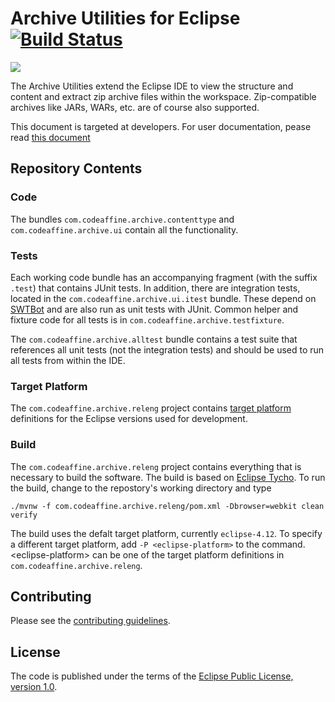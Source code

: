 # Archive Utilities for Eclipse [![Build Status](https://travis-ci.org/rherrmann/com.codeaffine.archive.png)](https://travis-ci.org/rherrmann/com.codeaffine.archive)
<a href="http://marketplace.eclipse.org/marketplace-client-intro?mpc_install=1954981" 
  title="Drag and drop onto a running Eclipse main toolbar to install Eclipse Archive Utility">
  <img src="http://marketplace.eclipse.org/sites/all/modules/custom/marketplace/images/installbutton.png"/>
</a>

The Archive Utilities extend the Eclipse IDE to view the structure and content and extract zip archive files within the workspace. Zip-compatible archives like JARs, WARs, etc. are of course also supported.

This document is targeted at developers. For user documentation, pease read [this document](http://rherrmann.github.com/com.codeaffine.archive/index.html)

## Repository Contents

### Code 
The bundles `com.codeaffine.archive.contenttype` and `com.codeaffine.archive.ui` contain all the functionality.

### Tests
Each working code bundle has an accompanying fragment (with the suffix `.test`) that contains JUnit tests.
In addition, there are integration tests, located in the `com.codeaffine.archive.ui.itest` bundle. These depend on [SWTBot](http://eclipse.org/swtbot) and are also run as unit tests with JUnit.
Common helper and fixture code for all tests is in `com.codeaffine.archive.testfixture`.

The `com.codeaffine.archive.alltest` bundle contains a test suite that references all unit tests (not the integration tests) and should be used to run all tests from within the IDE.

### Target Platform
The `com.codeaffine.archive.releng` project contains [target platform](http://help.eclipse.org/indigo/index.jsp?topic=%2Forg.eclipse.pde.doc.user%2Fconcepts%2Ftarget.htm) definitions for the Eclipse versions used for development.

### Build
The `com.codeaffine.archive.releng` project contains everything that is necessary to build the software. The build is based on [Eclipse Tycho](http://www.eclipse.org/tycho). To run the build, change to the repostory's working directory and type

    ./mvnw -f com.codeaffine.archive.releng/pom.xml -Dbrowser=webkit clean verify 

The build uses the defalt target platform, currently `eclipse-4.12`. To specify a different target platform, add `-P <eclipse-platform>` to the command. &lt;eclipse-platform&gt; can be one of the target platform definitions in `com.codeaffine.archive.releng`. 

## Contributing
Please see the [contributing guidelines](CONTRIBUTING.md).

## License
The code is published under the terms of the [Eclipse Public License, version 1.0](https://www.eclipse.org/legal/epl-v10.html).

